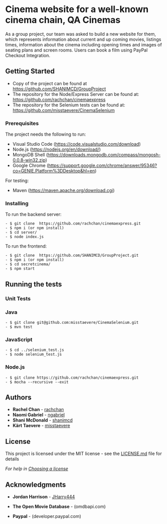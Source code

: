# Cinema website for a well-known cinema chain, QA Cinemas

As a group project, our team was asked to build a new website for them, which represents information about current and up coming movies, listings times, information about the cinema including opening times and images of seating plans and screen rooms. Users can book a film using PayPal Checkout Integration.

## Getting Started

- Copy of the project can be found at https://github.com/SHANIMCD/GroupProject
- The repository for the Node/Express Server can be found at: https://github.com/rachchan/cinemaexpress
- The repository for the Selenium tests can be found at: https://github.com/misstaevere/CinemaSelenium

### Prerequisites

The project needs the following to run:
* Visual Studio Code (https://code.visualstudio.com/download)
* Node.js (https://nodejs.org/en/download/)
* MongoDB Shell (https://downloads.mongodb.com/compass/mongosh-0.0.8-win32.zip)
* Google Chrome (https://support.google.com/chrome/answer/95346?co=GENIE.Platform%3DDesktop&hl=en)

For testing:
* Maven (https://maven.apache.org/download.cgi)

### Installing

To run the backend server:

```
- $ git clone  https://github.com/rachchan/cinemaexpress.git
- $ npm i (or npm install)
- $ cd server/
- $ node index.js
```
To run the frontend:

```
- $ git clone  https://github.com/SHANIMCD/GroupProject.git
- $ npm i (or npm install)
- $ cd secretcinema/
- $ npm start
```

## Running the tests
### Unit Tests 

### Java
```
- $ git clone git@github.com:misstaevere/CinemaSelenium.git
- $ mvn test
```
### JavaScript
```
- $ cd ../selenium_test.js
- $ node selenium_test.js
```
### Node.js
```
- $ git clone https://github.com/rachchan/cinemaexpress.git
- $ mocha --recursive --exit
```

## Authors

* **Rachel Chan** - [rachchan](https://github.com/rachchan)
* **Naomi Gabriel** - [ngabriel](https://github.com/ngabriel)
* **Shani McDonald** - [shanimcd](https://github.com/SHANIMCD)
* **Kärt Taevere** - [misstaevere](https://github.com/misstaevere)

## License

This project is licensed under the MIT license - see the [LICENSE.md](LICENSE.md) file for details 

*For help in [Choosing a license](https://choosealicense.com/)*

## Acknowledgments

* **Jordan Harrison** - [JHarry444](https://github.com/JHarry444)

* **The Open Movie Database** - (omdbapi.com)

* **Paypal** - (developer.paypal.com)

